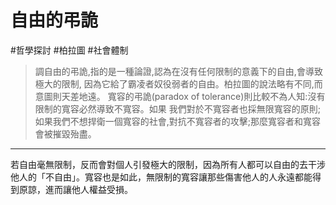 # 自由的弔詭
#哲學探討 #柏拉圖 #社會體制 
> 調自由的弔詭,指的是一種論證,認為在沒有任何限制的意義下的自由,會導致極大的限制, 因為它給了霸凌者奴役弱者的自由。柏拉圖的說法略有不同,而意圖則天差地遠。 寬容的弔詭(paradox of tolerance)則比較不為人知:沒有限制的寬容必然導致不寬容。如果 我們對於不寬容者也採無限寬容的原則;如果我們不想捍衛一個寬容的社會,對抗不寬容者的攻擊;那麼寬容者和寬容會被摧毀殆盡。

---

若自由毫無限制，反而會對個人引發極大的限制，因為所有人都可以自由的去干涉他人的「不自由」。寬容也是如此，無限制的寬容讓那些傷害他人的人永遠都能得到原諒，進而讓他人權益受損。
